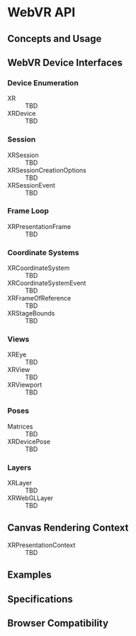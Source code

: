 # WebVR API

## Concepts and Usage

## WebVR Device Interfaces

### Device Enumeration

<dl>
  <dt>XR</dt>
  <dd>TBD</dd>
  <dt>XRDevice</dt>
  <dd>TBD</dd>
</dl>

### Session

<dl>
  <dt>XRSession</dt>
  <dd>TBD</dd>
  <dt>XRSessionCreationOptions</dt>
  <dd>TBD</dd>
  <dt>XRSessionEvent</dt>
  <dd>TBD</dd>
</dl>

### Frame Loop

<dl>
  <dt>XRPresentationFrame</dt>
  <dd>TBD</dd>
</dl>

### Coordinate Systems

<dl>
  <dt>XRCoordinateSystem</dt>
  <dd>TBD</dd>
  <dt>XRCoordinateSystemEvent</dt>
  <dd>TBD</dd>
  <dt>XRFrameOfReference</dt>
  <dd>TBD</dd>
  <dt>XRStageBounds</dt>
  <dd>TBD</dd>
</dl>

### Views

<dl>
  <dt>XREye</dt>
  <dd>TBD</dd>
  <dt>XRView</dt>
  <dd>TBD</dd>
  <dt>XRViewport</dt>
  <dd>TBD</dd>
</dl>

### Poses

<dl>
  <dt>Matrices</dt>
  <dd>TBD</dd>
  <dt>XRDevicePose</dt>
  <dd>TBD</dd>
</dl>
  
### Layers

<dl>
  <dt>XRLayer</dt>
  <dd>TBD</dd>
  <dt>XRWebGLLayer</dt>
  <dd>TBD</dd>
</dl>

## Canvas Rendering Context
  
<dl>
  <dt>XRPresentationContext</dt>
  <dd>TBD</dd>
</dl>

## Examples

## Specifications

## Browser Compatibility
